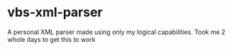 # vbs-xml-parser
A personal XML parser made using only my logical capabilities. Took me 2 whole days to get this to work
